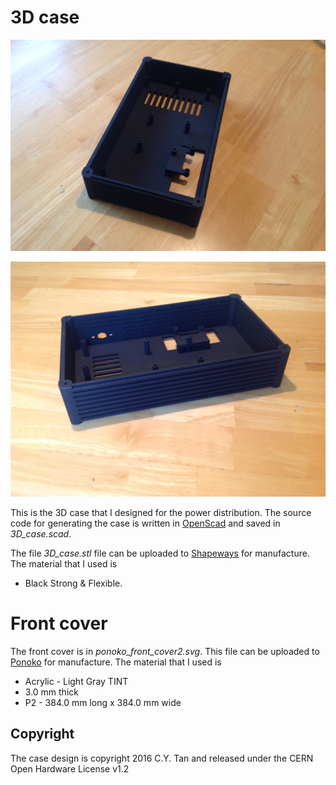 # 3D case

![3D Case View 1](https://github.com/cytan299/power_distribution/blob/master/pics/IMG_2697.jpg)

![3D Case View 2](https://github.com/cytan299/power_distribution/blob/master/pics/IMG_2698.jpg)

This is the 3D case that I designed for the power distribution. The
source code for generating the case is written in
[OpenScad](http://www.openscad.org) and saved in *3D_case.scad*.

The file *3D_case.stl* file can be uploaded to [Shapeways](http://www.shapeways.com) for manufacture. The material that I used is

* Black Strong & Flexible.

# Front cover

The front cover is in *ponoko_front_cover2.svg*. This file can be
uploaded to [Ponoko](http://www.ponoko.com) for manufacture. The material that I used is

* Acrylic - Light Gray TINT
* 3.0 mm thick
* P2 - 384.0 mm long x 384.0 mm wide

## Copyright

The case design is copyright 2016 C.Y. Tan and released under the CERN Open Hardware License v1.2


